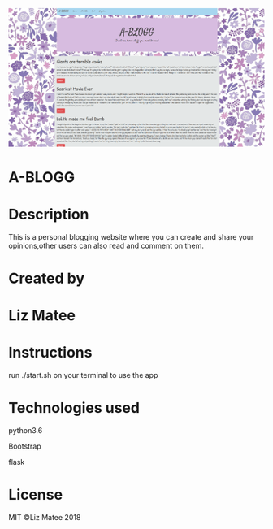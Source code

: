 ![A-BLOGG](a-blogg.png)
# A-BLOGG
# Description
  This is a personal blogging website where you can create and share your opinions,other users can also read and comment on them.
  
# Created by
  # Liz Matee
 
# Instructions
  run ./start.sh on your terminal to use the app

# Technologies used
  python3.6
  
  Bootstrap
  
  flask
  
# License
  MIT ©Liz Matee 2018
